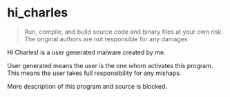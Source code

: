 # hi_charles
> Run, compile, and build source code and binary files at your own risk. The original authors are not responsible for any damages.

Hi Charles! is a user generated malware created by me.

User generated means the user is the one whom activates this program.
This means the user takes full responsibility for any mishaps.

More description of this program and source is blocked.
